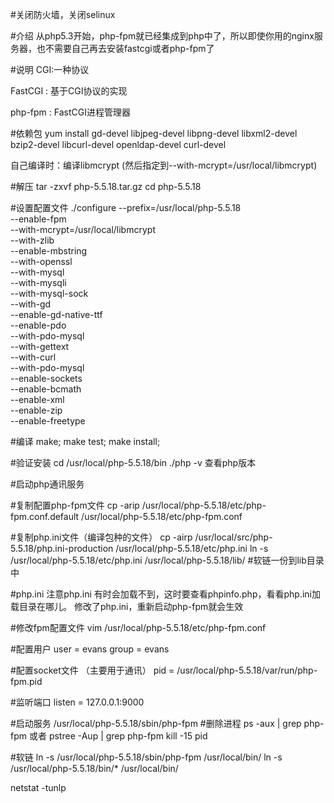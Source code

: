 #关闭防火墙，关闭selinux


#介绍
从php5.3开始，php-fpm就已经集成到php中了，所以即使你用的nginx服务器，也不需要自己再去安装fastcgi或者php-fpm了

#说明
CGI:一种协议

FastCGI : 基于CGI协议的实现

php-fpm : FastCGI进程管理器


#依赖包
yum install gd-devel libjpeg-devel libpng-devel libxml2-devel bzip2-devel libcurl-devel openldap-devel curl-devel

自己编译时：编译libmcrypt (然后指定到--with-mcrypt=/usr/local/libmcrypt)

#解压
tar -zxvf php-5.5.18.tar.gz
cd php-5.5.18


#设置配置文件
./configure --prefix=/usr/local/php-5.5.18 \
--enable-fpm \
--with-mcrypt=/usr/local/libmcrypt \
--with-zlib \
--enable-mbstring \
--with-openssl \
--with-mysql \
--with-mysqli \
--with-mysql-sock \
--with-gd \
--enable-gd-native-ttf \
--enable-pdo \
--with-pdo-mysql \
--with-gettext \
--with-curl \
--with-pdo-mysql \
--enable-sockets \
--enable-bcmath \
--enable-xml \
--enable-zip \
--enable-freetype

#编译
make;
make test;
make install;

#验证安装
cd /usr/local/php-5.5.18/bin
./php -v  查看php版本


#启动php通讯服务

#复制配置php-fpm文件
cp -arip /usr/local/php-5.5.18/etc/php-fpm.conf.default /usr/local/php-5.5.18/etc/php-fpm.conf

#复制php.ini文件（编译包种的文件）
cp -airp /usr/local/src/php-5.5.18/php.ini-production /usr/local/php-5.5.18/etc/php.ini
ln -s /usr/local/php-5.5.18/etc/php.ini /usr/local/php-5.5.18/lib/ #软链一份到lib目录中

#php.ini
注意php.ini 有时会加载不到，这时要查看phpinfo.php，看看php.ini加载目录在哪儿。
修改了php.ini，重新启动php-fpm就会生效


#修改fpm配置文件
vim /usr/local/php-5.5.18/etc/php-fpm.conf

#配置用户
user = evans
group = evans

#配置socket文件 （主要用于通讯）
pid = /usr/local/php-5.5.18/var/run/php-fpm.pid

#监听端口
listen = 127.0.0.1:9000

#启动服务
/usr/local/php-5.5.18/sbin/php-fpm
#删除进程
ps -aux | grep php-fpm 或者 pstree -Aup | grep php-fpm
kill -15 pid


#软链
ln -s /usr/local/php-5.5.18/sbin/php-fpm /usr/local/bin/
ln -s /usr/local/php-5.5.18/bin/* /usr/local/bin/

netstat -tunlp
